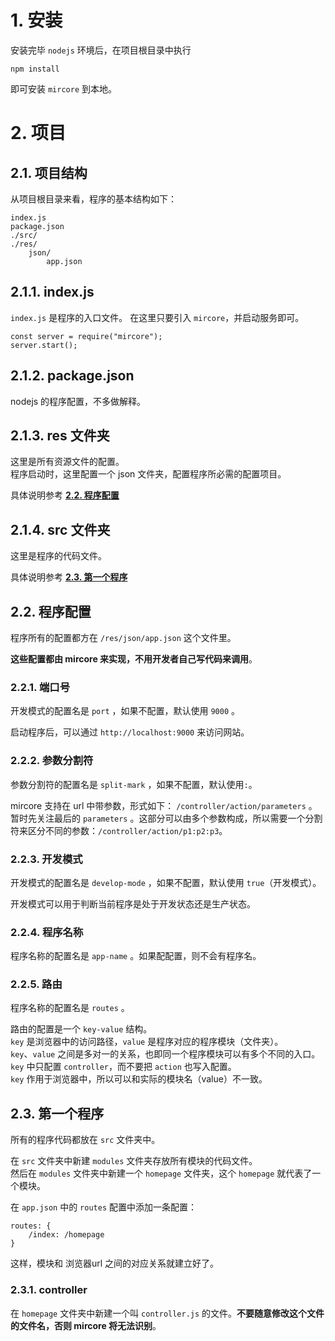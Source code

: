 # 1. 安装
安装完毕 `nodejs` 环境后，在项目根目录中执行
```
npm install
```
即可安装 `mircore` 到本地。

# 2. 项目
## 2.1. 项目结构
从项目根目录来看，程序的基本结构如下：
```
index.js
package.json
./src/
./res/
    json/
        app.json
```

## 2.1.1. index.js
`index.js` 是程序的入口文件。
在这里只要引入 `mircore`，并启动服务即可。
```
const server = require("mircore");
server.start();
```

## 2.1.2. package.json
nodejs 的程序配置，不多做解释。

## 2.1.3. res 文件夹
这里是所有资源文件的配置。  
程序启动时，这里配置一个 json 文件夹，配置程序所必需的配置项目。  

具体说明参考 **[2.2. 程序配置](#22-程序配置)**

## 2.1.4. src 文件夹
这里是程序的代码文件。

具体说明参考 **[2.3. 第一个程序](#23-第一个程序)**

## 2.2. 程序配置
程序所有的配置都方在 `/res/json/app.json` 这个文件里。 

**这些配置都由 mircore 来实现，不用开发者自己写代码来调用**。

### 2.2.1. 端口号
开发模式的配置名是 `port` ，如果不配置，默认使用 `9000` 。

启动程序后，可以通过 `http://localhost:9000` 来访问网站。

### 2.2.2. 参数分割符
参数分割符的配置名是 `split-mark` ，如果不配置，默认使用`:`。

mircore 支持在 url 中带参数，形式如下： `/controller/action/parameters` 。  
暂时先关注最后的 `parameters` 。这部分可以由多个参数构成，所以需要一个分割符来区分不同的参数：`/controller/action/p1:p2:p3`。

### 2.2.3. 开发模式
开发模式的配置名是 `develop-mode` ，如果不配置，默认使用 `true`（开发模式）。

开发模式可以用于判断当前程序是处于开发状态还是生产状态。

### 2.2.4. 程序名称
程序名称的配置名是 `app-name` 。如果配配置，则不会有程序名。

### 2.2.5. 路由
程序名称的配置名是 `routes` 。

路由的配置是一个 `key-value` 结构。  
`key` 是浏览器中的访问路径，`value` 是程序对应的程序模块（文件夹）。  
`key`、`value` 之间是多对一的关系，也即同一个程序模块可以有多个不同的入口。  
`key` 中只配置 `controller`，而不要把 `action` 也写入配置。  
`key` 作用于浏览器中，所以可以和实际的模块名（value）不一致。


## 2.3. 第一个程序
所有的程序代码都放在 `src` 文件夹中。

在 `src` 文件夹中新建 `modules` 文件夹存放所有模块的代码文件。  
然后在 `modules` 文件夹中新建一个 `homepage` 文件夹，这个 `homepage` 就代表了一个模块。

在 `app.json` 中的 `routes` 配置中添加一条配置：
```
routes: {
    /index: /homepage
}
```
这样，模块和 浏览器url 之间的对应关系就建立好了。

### 2.3.1. controller
在 `homepage` 文件夹中新建一个叫 `controller.js` 的文件。**不要随意修改这个文件的文件名，否则 mircore 将无法识别**。

